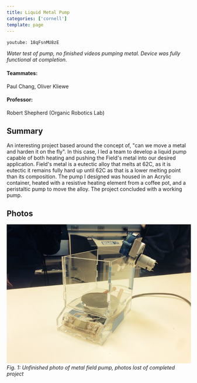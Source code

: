 ```yaml
---
title: Liquid Metal Pump
categories: ['cornell']
template: page
---
```


`youtube: 18qFsnMU8zE`

*Water test of pump, no finished videos pumping metal. Device was fully functional at completion.*


#### Teammates:
Paul Chang, Oliver Kliewe

#### Professor:
Robert Shepherd (Organic Robotics Lab)

## Summary
An interesting project based around the concept of, "can we move a metal and harden it on the fly". In this case, I led a team to develop a liquid pump capable of both heating and pushing the Field's metal into our desired application. Field's metal is a eutectic alloy that melts at 62C, as it is eutectic it remains fully hard up until 62C as that is a lower melting point than its composition. The pump I designed was housed in an Acrylic container, heated with a resistive heating element from a coffee pot, and a peristaltic pump to move the alloy. The project concluded with a working pump.

## Photos
![](IMG_0951.jpg)
*Fig. 1: Unfinished photo of metal field pump, photos lost of completed project*
